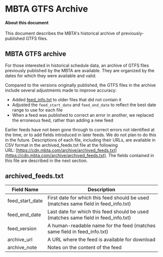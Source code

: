 # MBTA GTFS Archive

#### About this document

This document describes the MBTA's historical archive of previously-published GTFS files.

## MBTA GTFS archive

For those interested in historical schedule data, an archive of GTFS files previously published by the MBTA are available. They are organized by the dates for which they were available and valid. 

Compared to the versions originally published, the GTFS files in the archive include several adjustments made to improve accuracy:
* Added [feed_info.txt](gtfs.md#feed_infotxt) to older files that did not contain it
* Adjusted the `feed_start_date` and `feed_end_date` to reflect the best date range to use for each file
* When a feed was published to correct an error in another, we replaced the erroneous feed, rather than adding a new feed

Earlier feeds have not been gone through to correct errors not identified at the time, or to add fields introduced in later feeds. We do not plan to do this in the future. Descriptions of each file, including their URLs, are available in CSV format in the archived_feeds.txt file at the following URL: [https://cdn.mbta.com/archive/archived_feeds.txt](https://cdn.mbta.com/archive/archived_feeds.txt). The fields contained in this file are described in the next section.

## archived_feeds.txt

Field Name | Description
---------- | --------
feed_start_date	| First date for which this feed should be used (matches same field in feed_info.txt)
feed_end_date	| Last date for which this feed should be used (matches same field in feed_info.txt)
feed_version	| A human-readable name for the feed (matches same field in feed_info.txt)
archive_url	| A URL where the feed is available for download
archive_note	| Notes on the content of the feed
